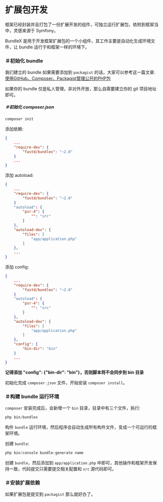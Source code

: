 # 扩展包开发

框架已经封装并且打包了一份扩展开发的组件，可独立运行扩展包，依附到框架当中，灵感来源于 Symfony。

BundleX 是用于开发框架扩展包的一个小组件，其工作主要是自动化生成环境文件，让 bundle 运行于和框架一样的环境下。

### ＃初始化 bundle

我们建立的 bundle 如果需要添加到 `packagist` 的话，大家可以参考这一篇文章: [使用GitHub、Composer、Packagist管理公开的PHP包](http://rivsen.github.io/post/how-to-publish-package-to-packagist-using-github-and-composer-step-by-step/)

如果你的 bundle 仅是私人管理，非对外开放，那么自需要建立你的 git 项目地址即可。

##### ＃初始化 composer.json

```php
composer init
```

添加依赖: 

```json
{
    ...
    "require-dev": {
        "fastd/bundlex": "~2.0"
    }
    ...
}
```

添加 autoload:

```json
{
    ...
    "require-dev": {
        "fastd/bundlex": "~2.0"
    }
    "autoload": {
        "psr-4": {
            "": "src"
        }
    },
    "autoload-dev": {
        "files": [
            "app/application.php"
        ]
    },
    ...
}
```

添加 config:

```json
{
    ...
    "require-dev": {
        "fastd/bundlex": "~2.0"
    }
    "autoload": {
        "psr-4": {
            "": "src"
        }
    },
    "autoload-dev": {
        "files": [
            "app/application.php"
        ]
    },
    "config": {
        "bin-dir": "bin"
    }
    ...
}
```

**记得添加 "config": {"bin-dir": "bin"}，否则脚本将不会同步到 bin 目录**

初始化完成 `composer.json` 文件，开始安装 `composer install`。

### ＃构建 bundle 运行环境

`composer` 安装完成后，会新增一个 `bin` 目录，目录中有三个文件，执行: 

```php
php bin/bundlex
```

构件 `bundle` 运行环境，然后程序会自动生成所有构件文件，变成一个可运行的框架环境。

创建 `bundle`:

```php
php bin/console bundle:generate name
```

创建 `bundle`，然后添加到 `app/application.php` 中即可，其他操作和框架开发保持一致，代码提交只需要提交相关配置和 `src` 源代码即可。

### ＃安装扩展依赖

如果扩展包是提交到 `packagist` 那么就好办了。